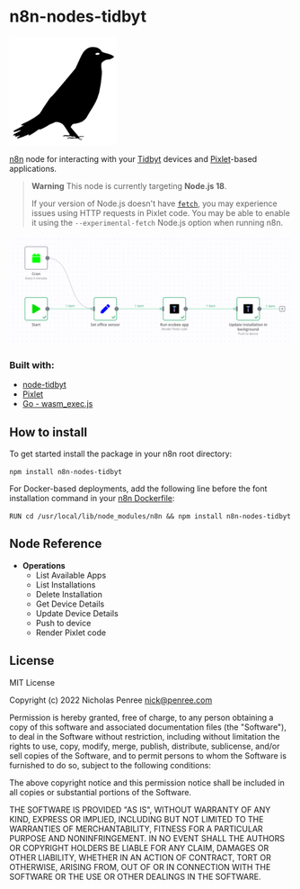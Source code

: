 # n8n-nodes-tidbyt

![n8n.io - Workflow Automation](https://raw.githubusercontent.com/n8n-io/n8n/master/assets/n8n-logo.png)

[n8n](https://www.n8n.io) node for interacting with your [Tidbyt](https://www.tidbyt.com) devices and [Pixlet](https://www.github.com/tidbyt/pixlet)-based applications.


> **Warning**
> This node is currently targeting **Node.js 18**.
>
> If your version of Node.js doesn't have [`fetch`](https://developer.mozilla.org/en-US/docs/Web/API/Fetch_API), you may experience issues using HTTP requests in Pixlet code.
> You may be able to enable it using the `--experimental-fetch` Node.js option when running n8n.

![](images/screenshot.png)

### Built with:

* [node-tidbyt](https://www.github.com/drudge/node-tidbyt)
* [Pixlet](https://www.github.com/tidbyt/pixlet)  
* [Go - wasm_exec.js](https://github.com/golang/go/tree/master/misc/wasm)

## How to install

To get started install the package in your n8n root directory:

`npm install n8n-nodes-tidbyt`


For Docker-based deployments, add the following line before the font installation command in your [n8n Dockerfile](https://github.com/n8n-io/n8n/blob/master/docker/images/n8n/Dockerfile):


`RUN cd /usr/local/lib/node_modules/n8n && npm install n8n-nodes-tidbyt`

## Node Reference

* **Operations**
    * List Available Apps
    * List Installations
    * Delete Installation
    * Get Device Details
    * Update Device Details
    * Push to device
    * Render Pixlet code


## License

MIT License

Copyright (c) 2022 Nicholas Penree <nick@penree.com>

Permission is hereby granted, free of charge, to any person obtaining a copy
of this software and associated documentation files (the "Software"), to deal
in the Software without restriction, including without limitation the rights
to use, copy, modify, merge, publish, distribute, sublicense, and/or sell
copies of the Software, and to permit persons to whom the Software is
furnished to do so, subject to the following conditions:

The above copyright notice and this permission notice shall be included in all
copies or substantial portions of the Software.

THE SOFTWARE IS PROVIDED "AS IS", WITHOUT WARRANTY OF ANY KIND, EXPRESS OR
IMPLIED, INCLUDING BUT NOT LIMITED TO THE WARRANTIES OF MERCHANTABILITY,
FITNESS FOR A PARTICULAR PURPOSE AND NONINFRINGEMENT. IN NO EVENT SHALL THE
AUTHORS OR COPYRIGHT HOLDERS BE LIABLE FOR ANY CLAIM, DAMAGES OR OTHER
LIABILITY, WHETHER IN AN ACTION OF CONTRACT, TORT OR OTHERWISE, ARISING FROM,
OUT OF OR IN CONNECTION WITH THE SOFTWARE OR THE USE OR OTHER DEALINGS IN THE
SOFTWARE.